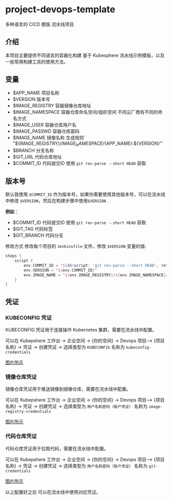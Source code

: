 # project-devops-template

多种语言的 CICD 模版 流水线项目

## 介绍

本项目主要提供不同语言的容器化构建 基于 Kubesphere 流水线示例模版，以及一些常用构建工具的使用方法。

## 变量

* $APP_NAME 项目名称
* $VERSION 版本号
* $IMAGE_REGISTRY 容器镜像仓库地址
* $IMAGE_NAMESPACE 容器仓库命名空间/组织空间 不同云厂商有不同的命名方式
* $IMAGE_USER 容器仓库用户名
* $IMAGE_PASSWD 容器仓库密码
* $IMAGE_NAME 镜像名称 生成规则` "${IMAGE_REGISTRY}/${IMAGE_NAMESPACE}/${APP_NAME}:${VERSION}"`
* $BRANCH 分支名称
* $GIT_URL 代码仓库地址
* $COMMIT_ID 代码提交ID 使用 `git rev-parse --short HEAD` 获取

## 版本号

默认我使用 `$COMMIT_ID` 作为版本号，如果你需要使用其他版本号，可以在流水线中修改 `$VERSION`，然后在构建步骤中使用`$VERSION`
.

**例如**：

* $COMMIT_ID 代码提交ID 使用 `git rev-parse --short HEAD` 获取
* $GIT_TAG 代码标签
* $GIT_BRANCH 代码分支

修改方式 修改每个项目的 `Jenkinsfile` 文件，修改 `$VERSION` 变量的值:

```groovy
steps {
    script {
        env.COMMIT_ID = "${sh(script: 'git rev-parse --short HEAD', returnStdout: true).trim()}"
        env.VERSION = "${env.COMMIT_ID}"
        env.IMAGE_NAME = "${env.IMAGE_REGISTRY}/${env.IMAGE_NAMESPACE}/${env.APP_NAME}:${env.VERSION}"
    }
}
```

## 凭证

### KUBECONFIG 凭证

KUBECONFIG 凭证用于连接操作 Kubernetes 集群，需要在流水线中配置。

可以在 Kubepshere 工作台 -> 企业空间 -> {你的空间} -> Devops 项目--> {项目名称} -> 凭证 -> 创建凭证 ->
选择类型为 `KUBECONFIG` 名称为 `kubeconfig-credentials`

[图片所示](./assets/ks-create-secret-kubeconfig.png)

### 镜像仓库凭证

镜像仓库凭证用于推送镜像到镜像仓库，需要在流水线中配置。

可以在 Kubepshere 工作台 -> 企业空间 -> {你的空间} -> Devops 项目--> {项目名称} -> 凭证 -> 创建凭证 ->
选择类型为 `用户名和密码（账户凭证）` 名称为 `image-registry-credentials`

[图片所示](./assets/ks-create-secret-image.png)

### 代码仓库凭证

代码仓库凭证用于拉取代码，需要在流水线中配置。

可以在 Kubepshere 工作台 -> 企业空间 -> {你的空间} -> Devops 项目--> {项目名称} -> 凭证 -> 创建凭证 ->
选择类型为 `用户名和密码（账户凭证）` 名称为 `git-credentials`

[图片所示](./assets/ks-create-secret-git.png)

以上配置好之后 可以在流水线中使用对应凭证。




